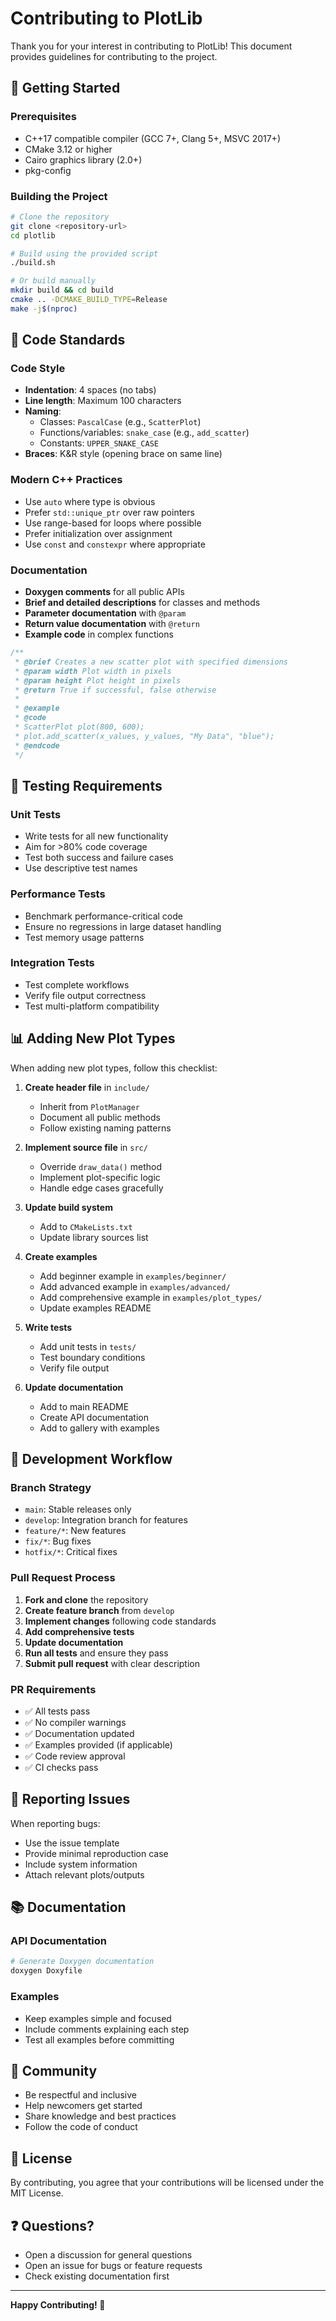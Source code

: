 # Contributing to PlotLib

Thank you for your interest in contributing to PlotLib! This document provides guidelines for contributing to the project.

## 🚀 Getting Started

### Prerequisites

- C++17 compatible compiler (GCC 7+, Clang 5+, MSVC 2017+)
- CMake 3.12 or higher
- Cairo graphics library (2.0+)
- pkg-config

### Building the Project

```bash
# Clone the repository
git clone <repository-url>
cd plotlib

# Build using the provided script
./build.sh

# Or build manually
mkdir build && cd build
cmake .. -DCMAKE_BUILD_TYPE=Release
make -j$(nproc)
```

## 📝 Code Standards

### Code Style
- **Indentation**: 4 spaces (no tabs)
- **Line length**: Maximum 100 characters
- **Naming**: 
  - Classes: `PascalCase` (e.g., `ScatterPlot`)
  - Functions/variables: `snake_case` (e.g., `add_scatter`)
  - Constants: `UPPER_SNAKE_CASE`
- **Braces**: K&R style (opening brace on same line)

### Modern C++ Practices
- Use `auto` where type is obvious
- Prefer `std::unique_ptr` over raw pointers
- Use range-based for loops where possible
- Prefer initialization over assignment
- Use `const` and `constexpr` where appropriate

### Documentation
- **Doxygen comments** for all public APIs
- **Brief and detailed descriptions** for classes and methods
- **Parameter documentation** with `@param`
- **Return value documentation** with `@return`
- **Example code** in complex functions

```cpp
/**
 * @brief Creates a new scatter plot with specified dimensions
 * @param width Plot width in pixels
 * @param height Plot height in pixels
 * @return True if successful, false otherwise
 * 
 * @example
 * @code
 * ScatterPlot plot(800, 600);
 * plot.add_scatter(x_values, y_values, "My Data", "blue");
 * @endcode
 */
```

## 🧪 Testing Requirements

### Unit Tests
- Write tests for all new functionality
- Aim for >80% code coverage
- Test both success and failure cases
- Use descriptive test names

### Performance Tests
- Benchmark performance-critical code
- Ensure no regressions in large dataset handling
- Test memory usage patterns

### Integration Tests
- Test complete workflows
- Verify file output correctness
- Test multi-platform compatibility

## 📊 Adding New Plot Types

When adding new plot types, follow this checklist:

1. **Create header file** in `include/`
   - Inherit from `PlotManager`
   - Document all public methods
   - Follow existing naming patterns

2. **Implement source file** in `src/`
   - Override `draw_data()` method
   - Implement plot-specific logic
   - Handle edge cases gracefully

3. **Update build system**
   - Add to `CMakeLists.txt`
   - Update library sources list

4. **Create examples**
   - Add beginner example in `examples/beginner/`
   - Add advanced example in `examples/advanced/`
   - Add comprehensive example in `examples/plot_types/`
   - Update examples README

5. **Write tests**
   - Add unit tests in `tests/`
   - Test boundary conditions
   - Verify file output

6. **Update documentation**
   - Add to main README
   - Create API documentation
   - Add to gallery with examples

## 🔄 Development Workflow

### Branch Strategy
- `main`: Stable releases only
- `develop`: Integration branch for features
- `feature/*`: New features
- `fix/*`: Bug fixes
- `hotfix/*`: Critical fixes

### Pull Request Process

1. **Fork and clone** the repository
2. **Create feature branch** from `develop`
3. **Implement changes** following code standards
4. **Add comprehensive tests**
5. **Update documentation**
6. **Run all tests** and ensure they pass
7. **Submit pull request** with clear description

### PR Requirements
- ✅ All tests pass
- ✅ No compiler warnings
- ✅ Documentation updated
- ✅ Examples provided (if applicable)
- ✅ Code review approval
- ✅ CI checks pass

## 🐛 Reporting Issues

When reporting bugs:
- Use the issue template
- Provide minimal reproduction case
- Include system information
- Attach relevant plots/outputs

## 📚 Documentation

### API Documentation
```bash
# Generate Doxygen documentation
doxygen Doxyfile
```

### Examples
- Keep examples simple and focused
- Include comments explaining each step
- Test all examples before committing

## 🤝 Community

- Be respectful and inclusive
- Help newcomers get started
- Share knowledge and best practices
- Follow the code of conduct

## 📄 License

By contributing, you agree that your contributions will be licensed under the MIT License.

## ❓ Questions?

- Open a discussion for general questions
- Open an issue for bugs or feature requests
- Check existing documentation first

---

**Happy Contributing! 🎉** 
